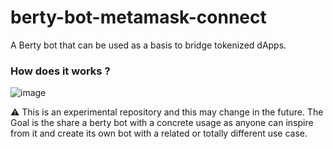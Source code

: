 # berty-bot-metamask-connect
A Berty bot that can be used as a basis to bridge tokenized dApps.

### How does it works ?
![image](https://user-images.githubusercontent.com/71719097/187157847-b3b49ded-990e-4c94-956a-7815c48f2cc5.png)

:warning: This is an experimental repository and this may change in the future.
The Goal is the share a berty bot with a concrete usage as anyone can inspire from it
and create its own bot with a related or totally different use case.
